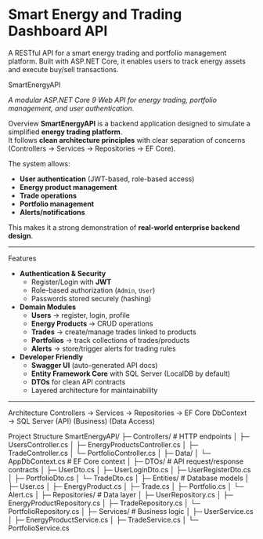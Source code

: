 # Smart Energy and Trading Dashboard API
A RESTful API for a smart energy trading and portfolio management platform. Built with ASP.NET Core, it enables users to track energy assets and execute buy/sell transactions.

SmartEnergyAPI  

_A modular ASP.NET Core 9 Web API for energy trading, portfolio management, and user authentication._

 Overview
**SmartEnergyAPI** is a backend application designed to simulate a simplified **energy trading platform**.  
It follows **clean architecture principles** with clear separation of concerns (Controllers → Services → Repositories → EF Core).  

The system allows:
- **User authentication** (JWT-based, role-based access)
- **Energy product management**
- **Trade operations**
- **Portfolio management**
- **Alerts/notifications**

This makes it a strong demonstration of **real-world enterprise backend design**.

---

 Features
- **Authentication & Security**
  - Register/Login with **JWT**
  - Role-based authorization (`Admin`, `User`)
  - Passwords stored securely (hashing)
- **Domain Modules**
  - **Users** → register, login, profile
  - **Energy Products** → CRUD operations
  - **Trades** → create/manage trades linked to products
  - **Portfolios** → track collections of trades/products
  - **Alerts** → store/trigger alerts for trading rules
- **Developer Friendly**
  - **Swagger UI** (auto-generated API docs)
  - **Entity Framework Core** with SQL Server (LocalDB by default)
  - **DTOs** for clean API contracts
  - Layered architecture for maintainability

---

 Architecture
Controllers → Services → Repositories → EF Core DbContext → SQL Server
(API) (Business) (Data Access)

Project Structure
SmartEnergyAPI/
├─ Controllers/ # HTTP endpoints
│ ├─ UsersController.cs
│ ├─ EnergyProductsController.cs
│ ├─ TradeController.cs
│ └─ PortfolioController.cs
│
├─ Data/
│ └─ AppDbContext.cs # EF Core context
│
├─ DTOs/ # API request/response contracts
│ ├─ UserDto.cs
│ ├─ UserLoginDto.cs
│ ├─ UserRegisterDto.cs
│ ├─ PortfolioDto.cs
│ └─ TradeDto.cs
│
├─ Entities/ # Database models
│ ├─ User.cs
│ ├─ EnergyProduct.cs
│ ├─ Trade.cs
│ ├─ Portfolio.cs
│ └─ Alert.cs
│
├─ Repositories/ # Data layer
│ ├─ UserRepository.cs
│ ├─ EnergyProductRepository.cs
│ ├─ TradeRepository.cs
│ └─ PortfolioRepository.cs
│
├─ Services/ # Business logic
│ ├─ UserService.cs
│ ├─ EnergyProductService.cs
│ ├─ TradeService.cs
│ └─ PortfolioService.cs

